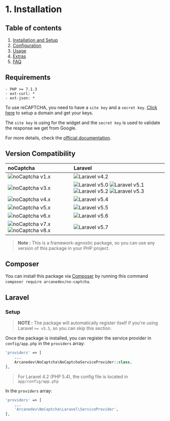 # 1. Installation

## Table of contents

  1. [Installation and Setup](1-Installation-and-Setup.md)
  2. [Configuration](2-Configuration.md)
  3. [Usage](3-Usage.md)
  4. [Extras](4-Extras.md)
  5. [FAQ](5-FAQ.md)

## Requirements

    - PHP >= 7.1.3
    - ext-curl: *
    - ext-json: *

To use reCAPTCHA, you need to have a `site key` and a `secret key`. [Click here](https://www.google.com/recaptcha/admin) to setup a domain and get your keys.

The `site key` is using for the widget and the `secret key` is used to validate the response we get from Google.

For more details, check the [official documentation](https://developers.google.com/recaptcha/).

## Version Compatibility

| noCaptcha                                                           | Laravel                                                                                                             |
|:--------------------------------------------------------------------|:--------------------------------------------------------------------------------------------------------------------|
| ![noCaptcha v1.x][no_captcha_1_x]                                   | ![Laravel v4.2][laravel_4_2]                                                                                        |
| ![noCaptcha v3.x][no_captcha_3_x]                                   | ![Laravel v5.0][laravel_5_0] ![Laravel v5.1][laravel_5_1] ![Laravel v5.2][laravel_5_2] ![Laravel v5.3][laravel_5_3] |
| ![noCaptcha v4.x][no_captcha_4_x]                                   | ![Laravel v5.4][laravel_5_4]                                                                                        |
| ![noCaptcha v5.x][no_captcha_5_x]                                   | ![Laravel v5.5][laravel_5_5]                                                                                        |
| ![noCaptcha v6.x][no_captcha_6_x]                                   | ![Laravel v5.6][laravel_5_6]                                                                                        |
| ![noCaptcha v7.x][no_captcha_7_x] ![noCaptcha v8.x][no_captcha_8_x] | ![Laravel v5.7][laravel_5_7]                                                                                        |

> **Note :** This is a framework-agnostic package, so you can use any version of this package in your PHP project.

[laravel_4_2]:    https://img.shields.io/badge/v4.2-supported-brightgreen.svg?style=flat-square "Laravel v4.2"
[laravel_5_0]:    https://img.shields.io/badge/v5.0-supported-brightgreen.svg?style=flat-square "Laravel v5.0"
[laravel_5_1]:    https://img.shields.io/badge/v5.1-supported-brightgreen.svg?style=flat-square "Laravel v5.1"
[laravel_5_2]:    https://img.shields.io/badge/v5.2-supported-brightgreen.svg?style=flat-square "Laravel v5.2"
[laravel_5_3]:    https://img.shields.io/badge/v5.3-supported-brightgreen.svg?style=flat-square "Laravel v5.3"
[laravel_5_4]:    https://img.shields.io/badge/v5.4-supported-brightgreen.svg?style=flat-square "Laravel v5.4"
[laravel_5_5]:    https://img.shields.io/badge/v5.5-supported-brightgreen.svg?style=flat-square "Laravel v5.5"
[laravel_5_6]:    https://img.shields.io/badge/v5.6-supported-brightgreen.svg?style=flat-square "Laravel v5.6"
[laravel_5_7]:    https://img.shields.io/badge/v5.7-supported-brightgreen.svg?style=flat-square "Laravel v5.7"

[no_captcha_1_x]: https://img.shields.io/badge/version-1.*-blue.svg?style=flat-square "noCaptcha v1.*"
[no_captcha_3_x]: https://img.shields.io/badge/version-3.*-blue.svg?style=flat-square "noCaptcha v3.*"
[no_captcha_4_x]: https://img.shields.io/badge/version-4.*-blue.svg?style=flat-square "noCaptcha v4.*"
[no_captcha_5_x]: https://img.shields.io/badge/version-5.*-blue.svg?style=flat-square "noCaptcha v5.*"
[no_captcha_6_x]: https://img.shields.io/badge/version-6.*-blue.svg?style=flat-square "noCaptcha v6.*"
[no_captcha_7_x]: https://img.shields.io/badge/version-7.*-blue.svg?style=flat-square "noCaptcha v7.*"
[no_captcha_8_x]: https://img.shields.io/badge/version-8.*-blue.svg?style=flat-square "noCaptcha v8.*"

## Composer

You can install this package via [Composer](http://getcomposer.org/) by running this command `composer require arcanedev/no-captcha`.

## Laravel

### Setup

> **NOTE :** The package will automatically register itself if you're using Laravel `>= v5.5`, so you can skip this section.

Once the package is installed, you can register the service provider in `config/app.php` in the `providers` array:

```php
'providers' => [
    ...
    Arcanedev\NoCaptcha\NoCaptchaServiceProvider::class,
],
```

> For Laravel 4.2 (PHP 5.4), the config file is located in `app/config/app.php`

In the `providers` array:

```php
'providers' => [
    ...
    'Arcanedev\NoCaptcha\Laravel\ServiceProvider',
],
```
